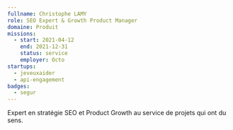 ```yaml
---
fullname: Christophe LAMY
role: SEO Expert & Growth Product Manager
domaine: Produit
missions:
  - start: 2021-04-12
    end: 2021-12-31
    status: service
    employer: Octo
startups:
  - jeveuxaider
  - api-engagement
badges:
  - segur
---
```


Expert en stratégie SEO et Product Growth au service de projets qui ont du sens.
